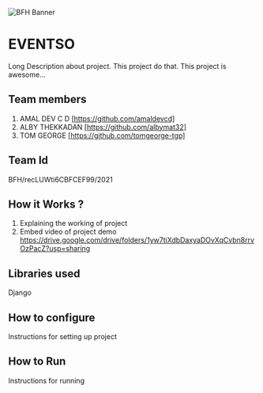 ![BFH Banner](https://trello-attachments.s3.amazonaws.com/542e9c6316504d5797afbfb9/542e9c6316504d5797afbfc1/39dee8d993841943b5723510ce663233/Frame_19.png)
# EVENTSO
Long Description about project. This project do that. This project is awesome...
## Team members
1. AMAL DEV C D [https://github.com/amaldevcd]
2. ALBY THEKKADAN [https://github.com/albymat32]
3. TOM GEORGE [https://github.com/tomgeorge-tgp]
## Team Id
BFH/recLUWti6CBFCEF99/2021
## How it Works ?
1. Explaining the working of project
2. Embed video of project demo
https://drive.google.com/drive/folders/1yw7tiXdbDaxyaDOvXqCvbn8rrvOzPacZ?usp=sharing
## Libraries used
Django 
## How to configure
Instructions for setting up project
## How to Run
Instructions for running
